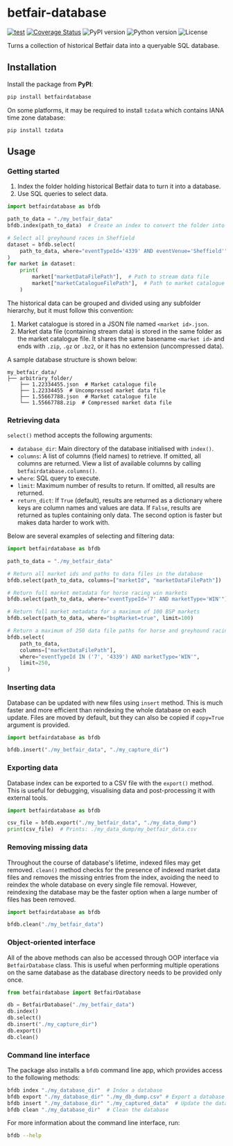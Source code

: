 # betfair-database
[![test](https://github.com/mzaja/betfair-database/actions/workflows/test.yml/badge.svg?branch=main)](https://github.com/mzaja/betfair-database/actions/workflows/test.yml) [![Coverage Status](https://coveralls.io/repos/github/mzaja/betfair-database/badge.svg?branch=main)](https://coveralls.io/github/mzaja/betfair-database?branch=main) ![PyPI version](https://img.shields.io/pypi/v/betfairdatabase) ![Python version](https://img.shields.io/pypi/pyversions/betfairdatabase) ![License](https://img.shields.io/github/license/mzaja/betfair-database)

Turns a collection of historical Betfair data into a queryable SQL database.

## Installation
Install the package from **PyPI**:
```bash
pip install betfairdatabase
```

On some platforms, it may be required to install `tzdata` which contains IANA time zone database:
```
pip install tzdata
```

## Usage
### Getting started
1. Index the folder holding historical Betfair data to turn it into a database.
2. Use SQL queries to select data.

```py
import betfairdatabase as bfdb

path_to_data = "./my_betfair_data"
bfdb.index(path_to_data)  # Create an index to convert the folder into a database

# Select all greyhound races in Sheffield
dataset = bfdb.select(
    path_to_data, where="eventTypeId='4339' AND eventVenue='Sheffield'"
)
for market in dataset:
    print(
        market["marketDataFilePath"],  # Path to stream data file
        market["marketCatalogueFilePath"],  # Path to market catalogue file
    )
```

The historical data can be grouped and divided using any subfolder hierarchy, but it must follow this convention:

1. Market catalogue is stored in a JSON file named `<market id>.json`.
2. Market data file (containing stream data) is stored in the same folder as the market catalogue file. It shares the same basename `<market id>` and ends with `.zip`, `.gz` or `.bz2`, or it has no extension (uncompressed data).

A sample database structure is shown below:
```
my_betfair_data/
├── arbitrary_folder/
    ├── 1.22334455.json  # Market catalogue file
    ├── 1.22334455  # Uncompressed market data file
    ├── 1.55667788.json  # Market catalogue file
    └── 1.55667788.zip  # Compressed market data file
```

### Retrieving data
`select()` method accepts the following arguments:
- `database_dir`: Main directory of the database initialised with `index()`.
- `columns`: A list of columns (field names) to retrieve. If omitted, all columns are returned. View a list of available columns by calling `betfairdatabase.columns()`.
- `where`: SQL query to execute.
- `limit`: Maximum number of results to return. If omitted, all results are returned.
- `return_dict`: If `True` (default), results are returned as a dictionary where keys are column names and values are data. If `False`, results are returned as tuples containing only data. The second option is faster but makes data harder to work with.

Below are several examples of selecting and filtering data:

```py
import betfairdatabase as bfdb

path_to_data = "./my_betfair_data"

# Return all market ids and paths to data files in the database
bfdb.select(path_to_data, columns=["marketId", "marketDataFilePath"])

# Return full market metadata for horse racing win markets
bfdb.select(path_to_data, where="eventTypeId='7' AND marketType='WIN'")

# Return full market metadata for a maximum of 100 BSP markets
bfdb.select(path_to_data, where="bspMarket=true", limit=100)

# Return a maximum of 250 data file paths for horse and greyhound racing
bfdb.select(
    path_to_data,
    columns=["marketDataFilePath"],
    where="eventTypeId IN ('7', '4339') AND marketType='WIN'",
    limit=250,
)
```

### Inserting data
Database can be updated with new files using `insert` method. This is much faster and more efficient than reindexing the whole database on each update. Files are moved by default, but they can also be copied if `copy=True` argument is provided.

```py
import betfairdatabase as bfdb

bfdb.insert("./my_betfair_data", "./my_capture_dir")
```

### Exporting data
Database index can be exported to a CSV file with the `export()` method. This is useful for debugging, visualising data and post-processing it with external tools.

```py
import betfairdatabase as bfdb

csv_file = bfdb.export("./my_betfair_data", "./my_data_dump")
print(csv_file)  # Prints: ./my_data_dump/my_betfair_data.csv
```

### Removing missing data
Throughout the course of database's lifetime, indexed files may get removed. `clean()` method checks for the presence of indexed market data files and removes the missing entries from the index, avoiding the need to reindex the whole database on every single file removal. However, reindexing the database may be the faster option when a large number of files has been removed.

```py
import betfairdatabase as bfdb

bfdb.clean("./my_betfair_data")
```

### Object-oriented interface
All of the above methods can also be accessed through OOP interface via `BetfairDatabase` class. This is useful when performing multiple operations on the same database as the database directory needs to be provided only once.
```py
from betfairdatabase import BetfairDatabase

db = BetfairDatabase("./my_betfair_data")
db.index()
db.select()
db.insert("./my_capture_dir")
db.export()
db.clean()
```

### Command line interface
The package also installs a `bfdb` command line app, which provides access to the following methods:
```bash
bfdb index "./my_database_dir"  # Index a database
bfdb export "./my_database_dir" "./my_db_dump.csv" # Export a database
bfdb insert "./my_database_dir" "./my_captured_data"  # Update the database
bfdb clean "./my_database_dir"  # Clean the database
```

For more information about the command line interface, run:
```bash
bfdb --help
```
